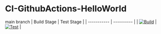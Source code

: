# CI-GithubActions-HelloWorld

main branch
| Build Stage | Test Stage |
| ----------- | ---------- |
| [![Build](https://github.com/TrashCoder94/CI-GithubActions-HelloWorld/actions/workflows/build.yml/badge.svg?branch=main)](https://github.com/TrashCoder94/CI-GithubActions-HelloWorld/actions/workflows/build.yml) | [![Test](https://github.com/TrashCoder94/CI-GithubActions-HelloWorld/actions/workflows/test.yml/badge.svg?branch=main)](https://github.com/TrashCoder94/CI-GithubActions-HelloWorld/actions/workflows/test.yml) |